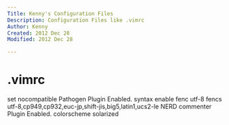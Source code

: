 ```yaml
---
Title: Kenny's Configuration Files
Description: Configuration Files like .vimrc
Author: Kenny
Created: 2012 Dec 28
Modified: 2012 Dec 28

---
```


.vimrc
======================

set nocompatible
Pathogen Plugin Enabled.
syntax enable
fenc utf-8
fencs utf-8,cp949,cp932,euc-jp,shift-jis,big5,latin1,ucs2-le
NERD commenter Plugin Enabled.
colorscheme solarized
